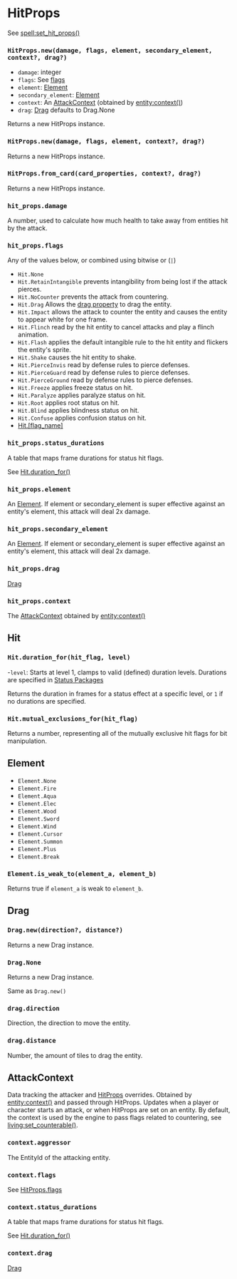 # HitProps

See [spell:set_hit_props()](/client/lua-api/entity-api/spell#spellset_hit_propshit_props)

### `HitProps.new(damage, flags, element, secondary_element, context?, drag?)`

- `damage`: integer
- `flags`: See [flags](#hit_propsflags)
- `element`: [Element](#element)
- `secondary_element`: [Element](#element)
- `context`: An [AttackContext](#attackcontext) (obtained by [entity:context()](/client/lua-api/entity-api/entity#entitycontext))
- `drag`: [Drag](#drag) defaults to Drag.None

Returns a new HitProps instance.

### `HitProps.new(damage, flags, element, context?, drag?)`

Returns a new HitProps instance.

### `HitProps.from_card(card_properties, context?, drag?)`

Returns a new HitProps instance.

### `hit_props.damage`

A number, used to calculate how much health to take away from entities hit by the attack.

### `hit_props.flags`

Any of the values below, or combined using bitwise or (`|`)

- `Hit.None`
- `Hit.RetainIntangible` prevents intangibility from being lost if the attack pierces.
- `Hit.NoCounter` prevents the attack from countering.
- `Hit.Drag` Allows the [drag property](#hit_propsdrag) to drag the entity.
- `Hit.Impact` allows the attack to counter the entity and causes the entity to appear white for one frame.
- `Hit.Flinch` read by the hit entity to cancel attacks and play a flinch animation.
- `Hit.Flash` applies the default intangible rule to the hit entity and flickers the entity's sprite.
- `Hit.Shake` causes the hit entity to shake.
- `Hit.PierceInvis` read by defense rules to pierce defenses.
- `Hit.PierceGuard` read by defense rules to pierce defenses.
- `Hit.PierceGround` read by defense rules to pierce defenses.
- `Hit.Freeze` applies freeze status on hit.
- `Hit.Paralyze` applies paralyze status on hit.
- `Hit.Root` applies root status on hit.
- `Hit.Blind` applies blindness status on hit.
- `Hit.Confuse` applies confusion status on hit.
- [Hit.[flag_name]](/client/packages#statuses)

### `hit_props.status_durations`

A table that maps frame durations for status hit flags.

See [Hit.duration_for()](#hitduration_forhit_flag-level)

### `hit_props.element`

An [Element](#element). If element or secondary_element is super effective against an entity's element, this attack will deal 2x damage.

### `hit_props.secondary_element`

An [Element](#element). If element or secondary_element is super effective against an entity's element, this attack will deal 2x damage.

### `hit_props.drag`

[Drag](#drag)

### `hit_props.context`

The [AttackContext](#attackcontext) obtained by [entity:context()](/client/lua-api/entity-api/entity#entitycontext)

## Hit

### `Hit.duration_for(hit_flag, level)`

-`level`: Starts at level 1, clamps to valid (defined) duration levels.
Durations are specified in [Status Packages](/client/packages#statuses)

Returns the duration in frames for a status effect at a specific level, or `1` if no durations are specified.

### `Hit.mutual_exclusions_for(hit_flag)`

Returns a number, representing all of the mutually exclusive hit flags for bit manipulation.

## Element

- `Element.None`
- `Element.Fire`
- `Element.Aqua`
- `Element.Elec`
- `Element.Wood`
- `Element.Sword`
- `Element.Wind`
- `Element.Cursor`
- `Element.Summon`
- `Element.Plus`
- `Element.Break`

### `Element.is_weak_to(element_a, element_b)`

Returns true if `element_a` is weak to `element_b`.

## Drag

### `Drag.new(direction?, distance?)`

Returns a new Drag instance.

### `Drag.None`

Returns a new Drag instance.

Same as `Drag.new()`

### `drag.direction`

Direction, the direction to move the entity.

### `drag.distance`

Number, the amount of tiles to drag the entity.

## AttackContext

Data tracking the attacker and [HitProps](/client/lua-api/attack-api/hit-props) overrides.
Obtained by [entity:context()](/client/lua-api/entity-api/entity#entitycontext) and passed through HitProps.
Updates when a player or character starts an attack, or when HitProps are set on an entity.
By default, the context is used by the engine to pass flags related to countering, see [living:set_counterable()](/client/lua-api/entity-api/living#livingset_counterableenabled).

### `context.aggressor`

The EntityId of the attacking entity.

### `context.flags`

See [HitProps.flags](#hit_propsflags)

### `context.status_durations`

A table that maps frame durations for status hit flags.

See [Hit.duration_for()](#hitduration_forhit_flag-level)

### `context.drag`

[Drag](#drag)
